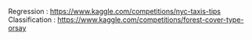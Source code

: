 Regression :      https://www.kaggle.com/competitions/nyc-taxis-tips
Classification :  https://www.kaggle.com/competitions/forest-cover-type-orsay
